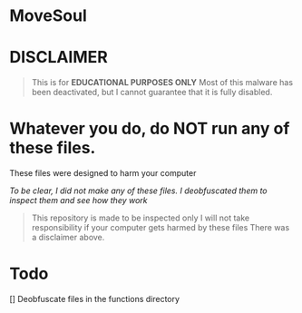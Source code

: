 # MoveSoul


# DISCLAIMER
> This is for **EDUCATIONAL PURPOSES ONLY**
> Most of this malware has been deactivated, but I cannot guarantee that it is fully disabled.


# Whatever you do, do NOT run any of these files.

These files were designed to harm your computer

*To be clear, I did not make any of these files. I deobfuscated them to inspect them and see how they work*

> This repository is made to be inspected only
> I will not take responsibility if your computer gets harmed by these files
> There was a disclaimer above.



# Todo
[] Deobfuscate files in the functions directory